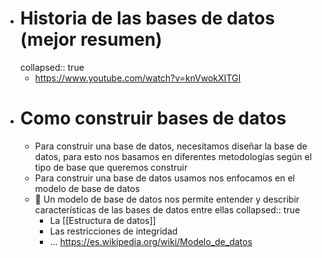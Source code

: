 - # Historia de las bases de datos  (mejor resumen)
  collapsed:: true
	- https://www.youtube.com/watch?v=knVwokXITGI
- # Como construir bases de datos
	- Para construir una base de datos, necesitamos diseñar la base de datos, para esto nos basamos en diferentes metodologías según el tipo de base que queremos construir
	- Para construir una base de datos usamos nos enfocamos en el modelo de base de datos
	- 🌱 Un modelo de base de datos nos permite entender y describir características de las bases de datos entre ellas
	  collapsed:: true
		- La [[Estructura de datos]]
		- Las restricciones de integridad
		- ... https://es.wikipedia.org/wiki/Modelo_de_datos